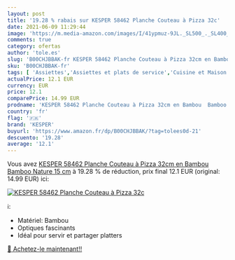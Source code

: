 ```yaml
---
layout: post
title: '19.28 % rabais sur KESPER 58462 Planche Couteau à Pizza 32c'
date: 2021-06-09 11:29:44
image: 'https://m.media-amazon.com/images/I/41ypmuz-9JL._SL500_._SL400_.jpg'
comments: true
category: ofertas
author: 'tole.es'
slug: 'B00CHJBBAK-fr KESPER 58462 Planche Couteau à Pizza 32cm en Bambou Bamboo...'
sku: 'B00CHJBBAK-fr'
tags: [ 'Assiettes','Assiettes et plats de service','Cuisine et Maison','Plats à pizza','Vaisselle et arts de la table','Vaisselle et plats de service','kesper', ]
actualPrice: 12.1 EUR
currency: EUR
price: 12.1
comparePrice: 14.99 EUR
prodname: 'KESPER 58462 Planche Couteau à Pizza 32cm en Bambou  Bamboo  Nature  15 cm'
country: 'fr'
flag: '🇫🇷'
brand: 'KESPER'
buyurl: 'https://www.amazon.fr/dp/B00CHJBBAK/?tag=tolees0d-21'
descuento: '19.28'
average: '12.1'
---
```


Vous avez [KESPER 58462 Planche Couteau à Pizza 32cm en Bambou  Bamboo  Nature  15 cm](https://www.amazon.fr/dp/B00CHJBBAK/?tag=tolees0d-21)  à  19.28 % de réduction, prix final  12.1 EUR (original: 14.99 EUR) ici:

[![KESPER 58462 Planche Couteau à Pizza 32c](https://m.media-amazon.com/images/I/41ypmuz-9JL._SL500_._SL400_.jpg)](https://www.amazon.fr/dp/B00CHJBBAK/?tag=tolees0d-21)

ℹ️:

- Matériel: Bambou
- Optiques fascinants
- Idéal pour servir et partager platters

[🛒 Achetez-le maintenant!!](https://www.amazon.fr/dp/B00CHJBBAK/?tag=tolees0d-21)
